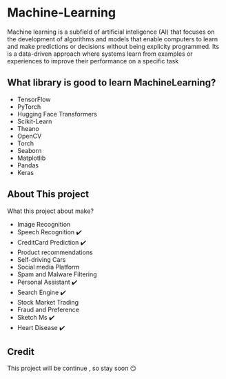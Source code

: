 # Machine-Learning
Machine learning is a subfield of artificial inteligence (AI) that focuses on the development of algorithms and models that enable computers to learn and make predictions or decisions without being explicity programmed. Its is a data-driven approach where systems learn from examples or experiences to improve their performance on a specific task

## What library is good to learn MachineLearning?
- TensorFlow
- PyTorch
- Hugging Face Transformers
- Scikit-Learn
- Theano
- OpenCV
- Torch
- Seaborn
- Matplotlib
- Pandas
- Keras

## About This project
What this project about make?
- Image Recognition
- Speech Recognition ✔️
- CreditCard Prediction ✔️
- Product recommendations
- Self-driving Cars
- Social media Platform
- Spam and Malware Filtering
- Personal Assistant ✔️
- Search Engine ✔️
- Stock Market Trading
- Fraud and Preference
- Sketch Ms ✔️
- Heart Disease ✔️
## Credit
This project will be continue , so stay soon 😏

